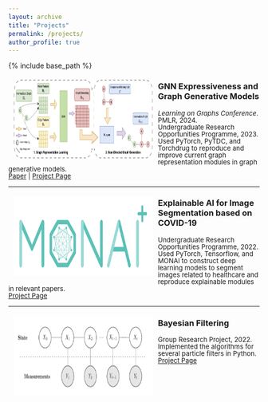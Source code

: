 ```yaml
---
layout: archive
title: "Projects"
permalink: /projects/
author_profile: true
---
```


{% include base_path %}

<img style="float: left; margin:5px 10px" src="../images/paper/gnn.png" width="280" height="160">

### GNN Expressiveness and Graph Generative Models
<p style="line-height:1.0">
<font size="2">
<i>Learning on Graphs Conference</i>. PMLR, 2024.<br />
Undergraduate Research Opportunities Programme, 2023.<br />
Used PyTorch, PyTDC, and Torchdrug to reproduce and improve current graph representation modules in
graph generative models.<br />
<a href="https://arxiv.org/abs/2308.11978">Paper</a> |
<a href="https://github.com/Yqcca/graph-generative-models">Project Page</a> 
<br />
</font>
</p>

-----
<img style="float: left; margin:5px 10px" src="../images/paper/monai.png" width="280" height="160">

### Explainable AI for Image Segmentation based on COVID-19
<p style="line-height:1.0">
<font size="2">
Undergraduate Research Opportunities Programme, 2022.<br />
Used PyTorch, Tensorflow, and MONAI to construct deep learning models to segment images related to
healthcare and reproduce explainable modules in relevant papers.<br />
<a href="https://github.com/Yqcca/tutorials">Project Page</a> 
<br />
</font>
</p>

-----
<img style="float: left; margin:5px 10px" src="../images/paper/bayesian.png" width="280" height="160">

### Bayesian Filtering
<p style="line-height:1.0">
<font size="2">
Group Research Project, 2022.<br />
Implemented the algorithms for several particle filters in Python.<br />
<a href="https://github.com/Yqcca/Filters">Project Page</a> 
<br />
</font>
</p>
